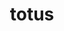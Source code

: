 ---
title: totus
meaning: all, the whole
ch: [twentyonetwo, 24rv]
pos: totadjective
femstem: tot
femend: a
neutstem: tot
neutend: um
derivative: total
---